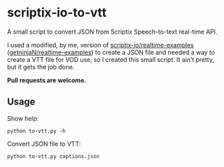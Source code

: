 # scriptix-io-to-vtt
A small script to convert JSON from Scriptix Speech-to-text real-time API.

I used a modified, by me, version of [scriptix-io/realtime-examples](https://github.com/scriptix-io/realtime-examples) ([getninjaN/realtime-examples](https://github.com/getninjaN/realtime-examples)) to create a JSON file and needed a way to create a VTT file for VOD use, so I created this small script. It ain't pretty, but it gets the job done.

**Pull requests are welcome.**

## Usage
Show help:

`python to-vtt.py -h`

Convert JSON file to VTT:

`python to-vtt.py captions.json`
